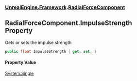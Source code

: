 ### [UnrealEngine.Framework](UnrealEngine_Framework.md 'UnrealEngine.Framework').[RadialForceComponent](RadialForceComponent.md 'UnrealEngine.Framework.RadialForceComponent')
## RadialForceComponent.ImpulseStrength Property
Gets or sets the impulse strength  
```csharp
public float ImpulseStrength { get; set; }
```
#### Property Value
[System.Single](https://docs.microsoft.com/en-us/dotnet/api/System.Single 'System.Single')
